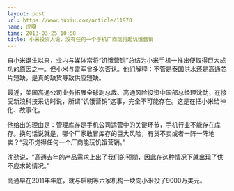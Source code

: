 ```yaml
---
layout: post
url: https://www.huxiu.com/article/11970
name: 虎嗅
time: 2013-03-25 10:58
title: 小米投资人说，没有任何一个手机厂商玩得起饥饿营销
---
```

自小米诞生以来，业内与媒体常将“饥饿营销”总结为小米手机一推出便取得巨大成功的原因之一。但小米与雷军曾多次否认。他们解释：不管是泰国洪水还是高通芯片短缺，是真的缺货导致供应短缺。

最近，美国高通公司业务拓展全球副总裁、高通风险投资中国部总经理沈劲，在接受新浪科技采访时说，所谓“饥饿营销”这事，完全不可能存在。这是在把小米给神化、故事化。

他给出的理由是：管理库存是手机公司运营中的关键环节，手机行业不能存在库存。换句话说就是，哪个厂家敢冒库存的巨大风险，有货不卖或者一阵一阵地卖？“我不觉得任何一个厂商能玩饥饿营销。”

沈劲说，“高通去年的产品需求上出了我们的预期，因此在这种情况下就出现了供不应求的情况。”

高通早在2011年年底，就与启明等六家机构一块向小米投了9000万美元。

